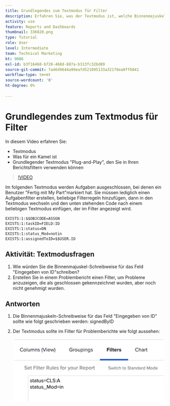 ```yaml
---
title: Grundlegendes zum Textmodus für Filter
description: Erfahren Sie, was der Textmodus ist, welche Binnenmajuskel-Groß-/Kleinschreibung ist und welchen einfachen "Plug-and-Play"-Textmodus Sie in Ihren Berichtsfiltern in [!DNL  Workfront].
activity: use
feature: Reports and Dashboards
thumbnail: 336820.png
type: Tutorial
role: User
level: Intermediate
team: Technical Marketing
kt: 9086
exl-id: b3f16468-b720-468d-887a-b313fc32bd89
source-git-commit: 7a4649644a99eafd521895133a321f8ea0ff6041
workflow-type: tm+mt
source-wordcount: '0'
ht-degree: 0%

---
```


# Grundlegendes zum Textmodus für Filter

In diesem Video erfahren Sie:

* Textmodus
* Was für ein Kamel ist
* Grundlegender Textmodus &quot;Plug-and-Play&quot;, den Sie in Ihren Berichtsfiltern verwenden können

>[!VIDEO](https://video.tv.adobe.com/v/336820/?quality=12)

Im folgenden Textmodus werden Aufgaben ausgeschlossen, bei denen ein Benutzer &quot;Fertig mit My Part&quot;markiert hat. Sie müssen lediglich einen Aufgabenfilter erstellen, beliebige Filterregeln hinzufügen, dann in den Textmodus wechseln und den unten stehenden Code nach einem beliebigen Textmodus einfügen, der im Filter angezeigt wird.

```
EXISTS:1:$$OBJCODE=ASSGN  
EXISTS:1:taskID=FIELD:ID  
EXISTS:1:status=DN  
EXISTS:1:status_Mod=notin  
EXISTS:1:assignedToID=$$USER.ID 
```

## Aktivität: Textmodusfragen

1. Wie würden Sie die Binnenmajuskel-Schreibweise für das Feld &quot;Eingegeben von ID&quot;schreiben?
1. Erstellen Sie in einem Problembericht einen Filter, um Probleme anzuzeigen, die als geschlossen gekennzeichnet wurden, aber noch nicht genehmigt wurden.

## Antworten

1. Die Binnenmajuskeln-Schreibweise für das Feld &quot;Eingegeben von ID&quot; sollte wie folgt geschrieben werden: signedByID
1. Der Textmodus sollte im Filter für Problemberichte wie folgt aussehen:

   ![Ein Bild des Bildschirms zum Erstellen eines neuen Filters im Textmodus](assets/btm-answer.png)
